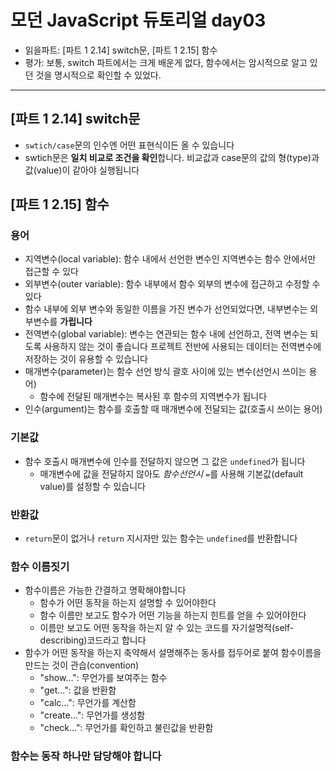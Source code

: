 # 모던 JavaScript 듀토리얼 day03

- 읽을파트: [파트 1 2.14] switch문, [파트 1 2.15] 함수
- 평가: 보통, switch 파트에서는 크게 배운게 없다, 함수에서는 암시적으로 알고 있던 것을 명시적으로 확인할 수 있었다.

---

## [파트 1 2.14] switch문

- `swtich/case`문의 인수엔 어떤 표현식이든 올 수 있습니다
- swtich문은 **일치 비교로 조건을 확인**합니다. 비교값과 case문의 값의 형(type)과 값(value)이 같아야 실행됩니다

## [파트 1 2.15] 함수

### 용어

- 지역변수(local variable): 함수 내에서 선언한 변수인 지역변수는 함수 안에서만 접근할 수 있다
- 외부변수(outer variable): 함수 내부에서 함수 외부의 변수에 접근하고 수정할 수 있다
- 함수 내부에 외부 변수와 동일한 이름을 가진 변수가 선언되었다면, 내부변수는 외부변수를 **가립니다**
- 전역변수(global variable): 변수는 연관되는 함수 내에 선언하고, 전역 변수는 되도록 사용하지 않는 것이 좋습니다
  프로젝트 전반에 사용되는 데이터는 전역변수에 저장하는 것이 유용할 수 있습니다
- 매개변수(parameter)는 함수 선언 방식 괄호 사이에 있는 변수(선언시 쓰이는 용어)
  - 함수에 전달된 매개변수는 복사된 후 함수의 지역변수가 됩니다
- 인수(argument)는 함수를 호출할 때 매개변수에 전달되는 값(호출시 쓰이는 용어)

### 기본값

- 함수 호출시 매개변수에 인수를 전달하지 않으면 그 값은 `undefined`가 됩니다
  - 매개변수에 값을 전달하지 않아도 _함수선언시_ `=`를 사용해 기본값(default value)를 설정할 수 있습니다

### 반환값

- `return`문이 없거나 `return` 지시자만 있는 함수는 `undefined`를 반환합니다

### 함수 이름짓기

- 함수이름은 가능한 간결하고 명확해야합니다
  - 함수가 어떤 동작을 하는지 설명할 수 있어야한다
  - 함수 이름만 보고도 함수가 어떤 기능을 하는지 힌트를 얻을 수 있어야한다
  - 이름만 보고도 어떤 동작을 하는지 알 수 있는 코드를 자기설명적(self-describing)코드라고 합니다
- 함수가 어떤 동작을 하는지 축약해서 설명해주는 동사를 접두어로 붙여 함수이름을 만드는 것이 관습(convention)
  - "show...": 무언가를 보여주는 함수
  - "get...": 값을 반환함
  - "calc...": 무언가를 계산함
  - "create...": 무언가를 생성함
  - "check...": 무언가를 확인하고 불린값을 반환함

### 함수는 동작 하나만 담당해야 합니다
